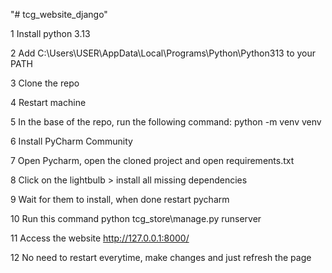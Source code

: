 "# tcg_website_django" 

1 Install python 3.13

2 Add C:\Users\USER\AppData\Local\Programs\Python\Python313 to your PATH

3 Clone the repo

4 Restart machine

5 In the base of the repo, run the following command: python -m venv venv

6 Install PyCharm Community

7 Open Pycharm, open the cloned project and open requirements.txt

8 Click on the lightbulb > install all missing dependencies

9 Wait for them to install, when done restart pycharm

10 Run this command python tcg_store\manage.py runserver

11 Access the website http://127.0.0.1:8000/

12 No need to restart everytime, make changes and just refresh the page

